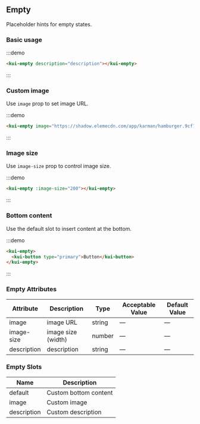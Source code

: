 ## Empty

Placeholder hints for empty states.

### Basic usage

:::demo

```html
<kui-empty description="description"></kui-empty>
```
:::

### Custom image

Use `image` prop to set image URL.

:::demo

```html
<kui-empty image="https://shadow.elemecdn.com/app/karman/hamburger.9cf7b091-55e9-11e9-a976-7f4d0b07eef6.png"></kui-empty>
```
:::

### Image size

Use `image-size` prop to control image size.

:::demo

```html
<kui-empty :image-size="200"></kui-empty>
```
:::

### Bottom content

Use the default slot to insert content at the bottom.

:::demo
```html
<kui-empty>
  <kui-button type="primary">Button</kui-button>
</kui-empty>
```
:::

### Empty Attributes
| Attribute       | Description      | Type         | Acceptable Value    | Default Value   |
|-------------  |---------------- |---------------- |---------------------- |-------- |
| image          | image URL       | string  |          —             |    —     |
| image-size    | image size (width)  | number | — |    —  |
| description  | description    | string  |    —  |  — |

### Empty Slots

| Name | Description |
|------|--------|
| default | Custom bottom content  |
| image | Custom image     |
| description | Custom description     |

